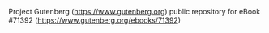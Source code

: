 Project Gutenberg (https://www.gutenberg.org) public repository
for eBook #71392 (https://www.gutenberg.org/ebooks/71392)
